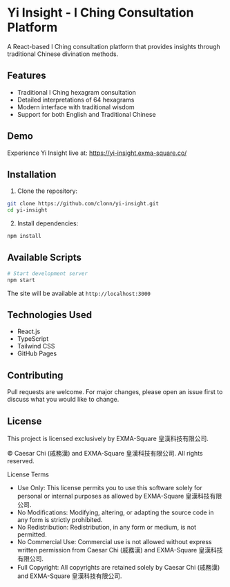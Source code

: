 # Yi Insight - I Ching Consultation Platform

A React-based I Ching consultation platform that provides insights through traditional Chinese divination methods.

## Features

- Traditional I Ching hexagram consultation
- Detailed interpretations of 64 hexagrams
- Modern interface with traditional wisdom
- Support for both English and Traditional Chinese

## Demo

Experience Yi Insight live at: https://yi-insight.exma-square.co/

## Installation

1. Clone the repository:

```bash
git clone https://github.com/clonn/yi-insight.git
cd yi-insight
```

2. Install dependencies:

```bash
npm install
```

## Available Scripts

```bash
# Start development server
npm start

```

The site will be available at `http://localhost:3000`

## Technologies Used

- React.js
- TypeScript
- Tailwind CSS
- GitHub Pages

## Contributing

Pull requests are welcome. For major changes, please open an issue first to discuss what you would like to change.

## License 

This project is licensed exclusively by EXMA-Square 皇漢科技有限公司.

© Caesar Chi (戚務漢) and EXMA-Square 皇漢科技有限公司. All rights reserved.

License Terms
 - Use Only: This license permits you to use this software solely for personal or internal purposes as allowed by EXMA-Square 皇漢科技有限公司.
 - No Modifications: Modifying, altering, or adapting the source code in any form is strictly prohibited.
 - No Redistribution: Redistribution, in any form or medium, is not permitted.
 - No Commercial Use: Commercial use is not allowed without express written permission from Caesar Chi (戚務漢) and EXMA-Square 皇漢科技有限公司.
 - Full Copyright: All copyrights are retained solely by Caesar Chi (戚務漢) and EXMA-Square 皇漢科技有限公司.
